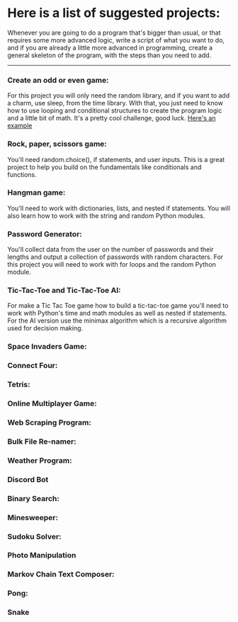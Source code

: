 # Here is a list of suggested projects:

Whenever you are going to do a program that's bigger than usual, or that requires some more advanced logic, write a script of what you want to do, and if you are already a little more advanced in programming, create a general skeleton of the program, with the steps than you need to add.

---

### Create an odd or even game:

For this project you will only need the random library, and if you want to add a charm, use sleep, from the time library. With that, you just need to know how to use looping and conditional structures to create the program logic and a little bit of math. It's a pretty cool challenge, good luck. [Here's an example](https://github.com/marcoshsq/Python_Crash_Course/blob/main/02_Final_Level_Projects/odd_or_even_game.py)

### Rock, paper, scissors game:

You'll need random.choice(), if statements, and  user inputs. This is a great project to help you build on the fundamentals like conditionals and functions.

### Hangman game:

You'll need to work with dictionaries, lists, and nested if statements. You will also learn how to work with the string and random Python modules.

### Password Generator:

You'll collect data from the user on the number of passwords and their lengths and output a collection of passwords with random characters. For this project you will need to work with for loops and the random Python module.

### Tic-Tac-Toe and Tic-Tac-Toe AI:

For make a Tic Tac Toe game how to build a tic-tac-toe game you'll need to work with Python's time and math modules as well as nested if statements. For the AI version use the minimax algorithm which is a recursive algorithm used for decision making.

### Space Invaders Game:

### Connect Four:

### Tetris:

### Online Multiplayer Game:

### Web Scraping Program:

### Bulk File Re-namer:

### Weather Program:

### Discord Bot

### Binary Search:

### Minesweeper:

### Sudoku Solver:

### Photo Manipulation

### Markov Chain Text Composer:

### Pong:

### Snake
